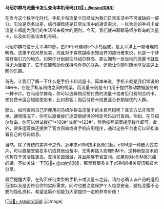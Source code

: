 **马绍尔群岛流量卡怎么查询本机号码[[TG💪+ @esim1088](https://t.me/s/esim1088)]**

在当今这个数字化时代，手机卡和流量卡已经成为我们日常生活中不可或缺的一部分。无论是商务出差、旅行探险还是日常生活中的通讯需求，一张合适的手机卡或流量卡都能为我们的生活带来极大的便利。今天，我们就来聊聊马绍尔群岛的流量卡，以及如何查询本机号码。

马绍尔群岛位于太平洋中部，由29个环礁和5个小岛组成，是太平洋上一颗璀璨的明珠。这里不仅风景优美，而且对于喜欢探索未知世界的旅行者来说，也是一个非常有吸引力的地方。如果你计划前往马绍尔群岛，那么拥有一张当地的流量卡就显得尤为重要了。它不仅能帮助你保持与外界的联系，还能让你随时随地享受高速上网的乐趣。

首先，让我们了解一下什么是手机卡和流量卡。简单来说，手机卡就是我们常说的SIM卡，它是手机与网络之间的桥梁。而流量卡则是专门用于提供移动数据服务的一种卡片。在马绍尔群岛，你可以选择购买预付费的流量卡或者后付费的合约卡。预付费卡适合短期使用者，比如游客；而后付费卡则更适合长期居住的人群。

那么，如何查询自己所使用的马绍尔群岛流量卡的本机号码呢？其实方法非常简单。通常情况下，你可以直接拨打运营商提供的特定号码进行查询。例如，在马绍尔群岛，你可以尝试拨打“*100#”或者“*123#”，然后按照语音提示操作即可。此外，很多运营商还提供了官方网站或者手机应用程序，通过这些平台也可以轻松查看自己的号码信息。

当然，除了传统的实体卡之外，近年来eSIM技术逐渐兴起。eSIM是一种嵌入式芯片，可以直接安装在手机或其他设备中，无需再插入物理SIM卡。这种新型技术的优势在于灵活性更高，支持多国漫游，并且能够节省空间。如果你对eSIM感兴趣的话，不妨关注一下[TG💪+ @esim1088](https://t.me/s/esim1088)，那里有很多关于eSIM的相关资讯和技术分享。

最后提醒大家，在购买任何类型的手机卡或流量卡之前，请务必确认该产品的适用范围以及是否符合你的实际需求。同时也要注意保护个人信息安全，避免泄露不必要的隐私资料。希望这篇介绍能为大家提供一定的参考价值！

[[TG💪+ @esim1088](https://t.me/s/esim1088) ![Image](https://i.postimg.cc/4NQfJmqS/Snipaste-2025-05-13-00-14-12.png)]